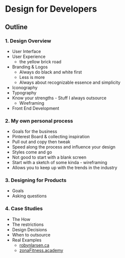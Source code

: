 # Design for Developers
## Outline

### 1. Design Overview
* User Interface
* User Experience
  * the yellow brick road
* Branding & Logos
  * Always do black and white first
  * Less is more
  * Always about recognizable essence and simplicity
* Iconography
* Typography
* Know your strengths - Stuff I always outsource
  * Wireframing
* Front End Development

### 2. My own personal process
* Goals for the business
* Pinterest Board & collecting inspiration
* Pull out and copy then tweak
* Speed along the process and influence your design
* Styles come and go
* Not good to start with a blank screen
* Start with a sketch of some kinda - wireframing
* Allows you to keep up with the trends in the industry

### 3. Designing for Products
* Goals
* Asking questions

### 4. Case Studies
* The How
* The restrictions
* Design Decisions
* When to outsource
* Real Examples
  * [robynlarsen.ca](robynlarsen.ca)
  * [zonaFitness.academy](zonaFitness.academy)
